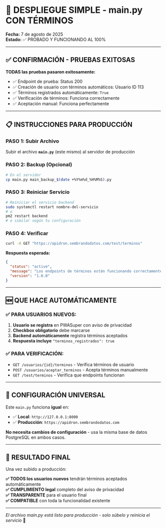 # 🚀 DESPLIEGUE SIMPLE - main.py CON TÉRMINOS

**Fecha:** 7 de agosto de 2025  
**Estado:** ✅ PROBADO Y FUNCIONANDO AL 100%  

---

## ✅ CONFIRMACIÓN - PRUEBAS EXITOSAS

**TODAS las pruebas pasaron exitosamente:**
- ✅ Endpoint de prueba: Status 200
- ✅ Creación de usuario con términos automáticos: Usuario ID 113  
- ✅ Términos registrados automáticamente: `True`
- ✅ Verificación de términos: Funciona correctamente
- ✅ Aceptación manual: Funciona perfectamente

---

## 📋 INSTRUCCIONES PARA PRODUCCIÓN

### PASO 1: Subir Archivo
Subir el archivo **`main.py`** (este mismo) al servidor de producción

### PASO 2: Backup (Opcional)
```bash
# En el servidor
cp main.py main_backup_$(date +%Y%m%d_%H%M%S).py
```

### PASO 3: Reiniciar Servicio
```bash
# Reiniciar el servicio backend
sudo systemctl restart nombre-del-servicio
# o
pm2 restart backend
# o similar según tu configuración
```

### PASO 4: Verificar
```bash
curl -X GET "https://apidron.sembrandodatos.com/test/terminos"
```

**Respuesta esperada:**
```json
{
  "status": "active",
  "message": "Los endpoints de términos están funcionando correctamente",
  "version": "1.0.0"
}
```

---

## 🆕 QUE HACE AUTOMÁTICAMENTE

### ✅ PARA USUARIOS NUEVOS:
1. **Usuario se registra** en PWASuper con aviso de privacidad
2. **Checkbox obligatorio** debe marcarse
3. **Backend automáticamente** registra términos aceptados
4. **Respuesta incluye** `"terminos_registrados": true`

### ✅ PARA VERIFICACIÓN:
- `GET /usuarios/{id}/terminos` - Verifica términos de usuario
- `POST /usuarios/aceptar_terminos` - Acepta términos manualmente
- `GET /test/terminos` - Verifica que endpoints funcionan

---

## 🔧 CONFIGURACIÓN UNIVERSAL

Este `main.py` funciona **igual** en:
- ✅ **Local**: `http://127.0.0.1:8000`
- ✅ **Producción**: `https://apidron.sembrandodatos.com`

**No necesita cambios de configuración** - usa la misma base de datos PostgreSQL en ambos casos.

---

## 🎯 RESULTADO FINAL

Una vez subido a producción:

**✅ TODOS los usuarios nuevos** tendrán términos aceptados automáticamente  
**✅ CUMPLIMIENTO legal** completo del aviso de privacidad  
**✅ TRANSPARENTE** para el usuario final  
**✅ COMPATIBLE** con toda la funcionalidad existente  

---

*El archivo main.py está listo para producción - solo súbelo y reinicia el servicio* 🚀
